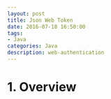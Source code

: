 ```yaml
---
layout: post
title: Json Web Token
date: 2016-07-18 16:50:00
tags:
- Java
categories: Java
description: web-authentication
---
```


# 1. Overview

